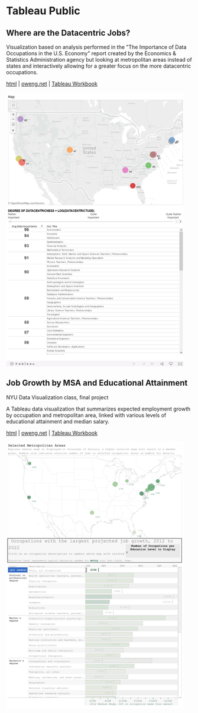 # Tableau Public

## Where are the Datacentric Jobs?

Visualization based on analysis performed in the "The Importance of Data Occupations in the U.S. Economy" report
created by the Economics & Statistics Administration agency but looking at metropolitan areas instead of states
and interactively allowing for a greater focus on the more datacentric occupations.

[html](tableau/DatacentricJobs.html) | [oweng.net](http://oweng.net/data-visualization/tableau/tableau-datacentric-occupations-locations.aspx) | [Tableau Workbook](tableau/DatacentricJobs.twbx)

[![alt text](tableau/DatacentricJobs.png "Datacentric Jobs")](http://oweng.net/data-visualization/tableau/tableau-datacentric-occupations-locations.aspx)

## Job Growth by MSA and Educational Attainment

NYU Data Visualization class, final project

A Tableau data visualization that summarizes expected employment growth by occupation
and metropolitan area, linked with various levels of educational attainment and median salary.

[html](tableau/JobGrowthAndMSA.html) | [oweng.net](http://oweng.net/data-visualization/tableau/tableau-employment-growth.aspx) | [Tableau Workbook](tableau/EmploymentProjections.twbx)

[![alt text](tableau/JobGrowth.png "Job Growth And MSA")](http://oweng.net/data-visualization/tableau/tableau-employment-growth.aspx)

